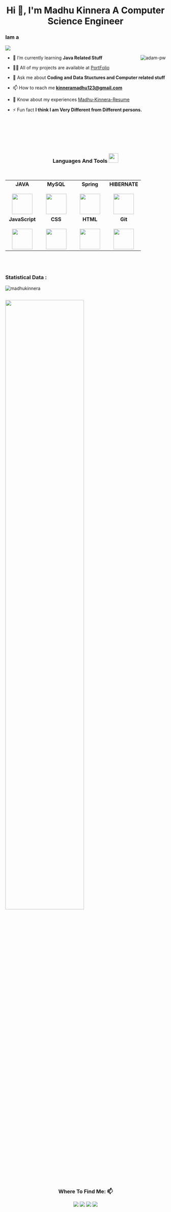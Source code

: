 <h1 align="center">Hi 👋, I'm Madhu Kinnera A Computer Science Engineer</h1>




 <h3> Iam a </h3>
 <img src="https://readme-typing-svg.herokuapp.com?lines=Backend+Developer;&right=true&width=400&height=50">

<p><img align="right" src="https://github.com/Adam-pw/Adam-pw/blob/main/animation_500_kxa883sd.gif" alt="adam-pw" /></p>

- 🌱 I’m currently learning **Java Related Stuff**

- 👨‍💻 All of my projects are available at [PortFolio](https://madhukinnera.github.io/)

- 💬 Ask me about **Coding and Data Stuctures and Computer related stuff**

- 📫 How to reach me **kinneramadhu123@gmail.com**

- 📄 Know about my experiences [Madhu-Kinnera-Resume](https://drive.google.com/file/d/1dKCm4FShZtG6blTbqTujGeqZDVJ0f9RJ/view?usp=sharing)

- ⚡ Fun fact **I think I am Very Different from Different persons.**


<br>
<br>
<br> 
<br> 
<br>


<div align="center">
  <h3 align="center" border="0"> Languages And Tools <img src="https://camo.githubusercontent.com/beb64ff21c883e318e4f5db5231c2ba4175705bea1c9249e82a41ab375db4f75/68747470733a2f2f6d65646961322e67697068792e636f6d2f6d656469612f51737347456d706b79454f684243623765312f67697068792e6769663f6369643d656366303565343761306e336769316266716e74716d6f62386739616964316f796a327772336473336d67373030626c267269643d67697068792e676966" width="30"/></h3>
<br>
<table align="center">
<tbody>
<tr valign="top">
<td width="25%" align="center">
<span><b>JAVA</b></span><br><br>
<img height="64px" src="https://cdn-icons-png.flaticon.com/512/226/226777.png">
</td>
<td width="25%" align="center">
<span><b>MySQL</b></span><br><br>
<img height="64px" src="https://cdn-icons-png.flaticon.com/512/919/919836.png">
</td>
<td width="25%" align="center">
<span><b>Spring</b></span><br><br>
<img height="64px" src="https://spring.io/images/spring-logo-9146a4d3298760c2e7e49595184e1975.svg">
</td>
<td width="25%" align="center">
<span><b>HIBERNATE</b></span><br><br>
<img height="64px" src="https://hibernate.org/images/hibernate-logo.svg">
</td>
</tr>

<tr valign="top">
<td width="25%" align="center">
<span><b>JavaScript</b></span><br><br>
<img height="64px" src="https://cdn-icons-png.flaticon.com/512/5968/5968292.png">
</td>


<td width="25%" align="center">
<span><b>CSS</b></span><br><br>
<img height="64px" src="https://cdn-icons-png.flaticon.com/512/888/888847.png">
</td>

<td width="25%" align="center">
<span><b>HTML</b></span><br><br>
<img height="64px" src="https://cdn-icons-png.flaticon.com/512/888/888859.png">
</td>
<td width="25%" align="center">
<span><b>Git</b></span><br><br>
<img height="64px" src="https://cdn.svgporn.com/logos/git-icon.svg">
</td>
</tr>
</tbody>
</table>
</div> 




<br> 
<br> 

<h3>Statistical Data :</h3>


<p><img align="center" src="https://github-readme-streak-stats.herokuapp.com/?user=madhukinnera&theme=dark&background=0d1117&date_format=M%20j%5B%2C%20Y%5D" alt="madhukinnera" /></p>
      
<p align="center"> <a href="https://twitter.com/" target="blank"><img
      src="https://img.shields.io/twitter/follow/?logo=twitter&style=for-the-badge" alt="" /></a> </p>



<p>
   <img align="center" src="https://activity-graph.herokuapp.com/graph?username=madhukinnera&theme=gruvbox&hide_border=true&area=true"  width="70%"/>
</p>

<br>

 <h3 align="center">Where To Find Me: 📫</h3>
<div align="center" display="flex">
  <a  href="https://linkedin.com/in/madhu-kinnera" target="_blank"> <img src="https://img.shields.io/badge/LinkedIn-0077B5?style=for-the-badge&logo=linkedin&logoColor=white" /></a>
  <a  href="mailto:kinneramadhu123@gmail.com" target="_blank"><img src="https://img.shields.io/badge/Gmail-D14836?style=for-the-badge&logo=gmail&logoColor=white" /></a>
  <a  href="https://github.com/madhukinnera" target="_blank"><img src="https://img.shields.io/badge/GitHub-100000?style=for-the-badge&logo=github&logoColor=white" /></a>
   <a  href="https://www.instagram.com/man_madhu_do.1.1/" target="_blank"><img src="https://img.shields.io/badge/Instagram-996133?style=for-the-badge&logo=instagram&logoColor=white" />
</div>
    





